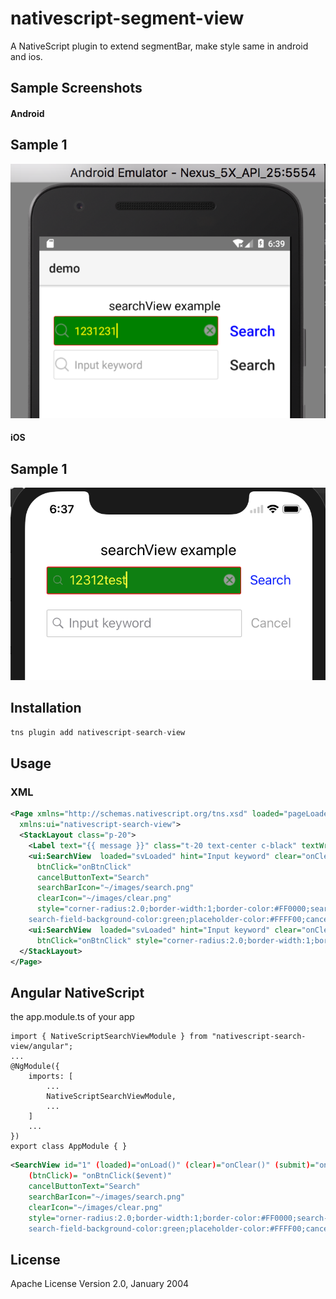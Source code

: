 # nativescript-segment-view

A NativeScript plugin to extend segmentBar, make style same in android and ios.

## Sample Screenshots

#### Android

Sample 1
--------
![Sample1](image/searchview_android.png)


#### iOS

Sample 1
--------
![Sample1](image/searchview_ios.png)



## Installation

```javascript
tns plugin add nativescript-search-view
```

## Usage 

### XML
```XML
<Page xmlns="http://schemas.nativescript.org/tns.xsd" loaded="pageLoaded" class="page"
  xmlns:ui="nativescript-search-view">
  <StackLayout class="p-20">
    <Label text="{{ message }}" class="t-20 text-center c-black" textWrap="true"/>
    <ui:SearchView  loaded="svLoaded" hint="Input keyword" clear="onClear" submit="onSubmit"
      btnClick="onBtnClick"
      cancelButtonText="Search"
      searchBarIcon="~/images/search.png"
      clearIcon="~/images/clear.png"
      style="corner-radius:2.0;border-width:1;border-color:#FF0000;search-field-cursor-color:#FFFF00;search-field-text-color:#FFFF00;
    search-field-background-color:green;placeholder-color:#FFFF00;cancel-button-text-color:blue;" />
    <ui:SearchView  loaded="svLoaded" hint="Input keyword" clear="onClear" submit="onSubmit"
      btnClick="onBtnClick" style="corner-radius:2.0;border-width:1;border-color:#CCCCCC;" />
  </StackLayout>
</Page>
```

## Angular NativeScript

the app.module.ts of your app

```TS
import { NativeScriptSearchViewModule } from "nativescript-search-view/angular";
...
@NgModule({
    imports: [
        ...
        NativeScriptSearchViewModule,
        ...
    ]
    ...
})
export class AppModule { }
```

```XML
<SearchView id="1" (loaded)="onLoad()" (clear)="onClear()" (submit)="onSubmit($event)"
    (btnClick)= "onBtnClick($event)"
    cancelButtonText="Search"
    searchBarIcon="~/images/search.png"
    clearIcon="~/images/clear.png"
    style="orner-radius:2.0;border-width:1;border-color:#FF0000;search-field-cursor-color:#FFFF00;search-field-text-color:#FFFF00;
    search-field-background-color:green;placeholder-color:#FFFF00;cancel-button-text-color:blue;"></SearchView>
```
    
## License

Apache License Version 2.0, January 2004
